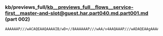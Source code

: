 ### kb/previews_full/kb__previews_full__flows__service-first__master-and-slot@guest.har.part040.md.part001.md (part 002)

```md
AAAAAAP///wACAQEAAQAAAAIB/wD+//8AAAAAAP///wAA/v4AAQAAAP///wADAQEAAgAAAAIBAQAAAAAA/f8AAP4A/wD8AP4AB
```

```
